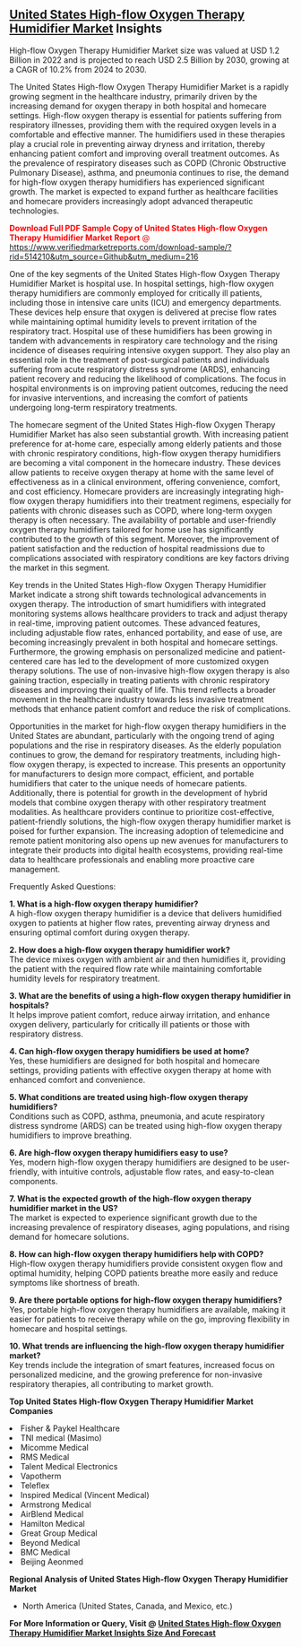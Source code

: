 <h2><a href="https://www.verifiedmarketreports.com/download-sample/?rid=514210&amp;utm_source=Github&amp;utm_medium=216" target="_blank">United States High-flow Oxygen Therapy Humidifier Market</a> Insights</h2><p>High-flow Oxygen Therapy Humidifier Market size was valued at USD 1.2 Billion in 2022 and is projected to reach USD 2.5 Billion by 2030, growing at a CAGR of 10.2% from 2024 to 2030.</p><p><p>The United States High-flow Oxygen Therapy Humidifier Market is a rapidly growing segment in the healthcare industry, primarily driven by the increasing demand for oxygen therapy in both hospital and homecare settings. High-flow oxygen therapy is essential for patients suffering from respiratory illnesses, providing them with the required oxygen levels in a comfortable and effective manner. The humidifiers used in these therapies play a crucial role in preventing airway dryness and irritation, thereby enhancing patient comfort and improving overall treatment outcomes. As the prevalence of respiratory diseases such as COPD (Chronic Obstructive Pulmonary Disease), asthma, and pneumonia continues to rise, the demand for high-flow oxygen therapy humidifiers has experienced significant growth. The market is expected to expand further as healthcare facilities and homecare providers increasingly adopt advanced therapeutic technologies.<p><span class=""><span style="color: #ff0000;"><strong>Download Full PDF Sample Copy of United States High-flow Oxygen Therapy Humidifier Market Report</strong> @ </span><a href="https://www.verifiedmarketreports.com/download-sample/?rid=514210&amp;utm_source=Github&amp;utm_medium=216" target="_blank">https://www.verifiedmarketreports.com/download-sample/?rid=514210&amp;utm_source=Github&amp;utm_medium=216</a></span></p></p><p>One of the key segments of the United States High-flow Oxygen Therapy Humidifier Market is hospital use. In hospital settings, high-flow oxygen therapy humidifiers are commonly employed for critically ill patients, including those in intensive care units (ICU) and emergency departments. These devices help ensure that oxygen is delivered at precise flow rates while maintaining optimal humidity levels to prevent irritation of the respiratory tract. Hospital use of these humidifiers has been growing in tandem with advancements in respiratory care technology and the rising incidence of diseases requiring intensive oxygen support. They also play an essential role in the treatment of post-surgical patients and individuals suffering from acute respiratory distress syndrome (ARDS), enhancing patient recovery and reducing the likelihood of complications. The focus in hospital environments is on improving patient outcomes, reducing the need for invasive interventions, and increasing the comfort of patients undergoing long-term respiratory treatments.<p>The homecare segment of the United States High-flow Oxygen Therapy Humidifier Market has also seen substantial growth. With increasing patient preference for at-home care, especially among elderly patients and those with chronic respiratory conditions, high-flow oxygen therapy humidifiers are becoming a vital component in the homecare industry. These devices allow patients to receive oxygen therapy at home with the same level of effectiveness as in a clinical environment, offering convenience, comfort, and cost efficiency. Homecare providers are increasingly integrating high-flow oxygen therapy humidifiers into their treatment regimens, especially for patients with chronic diseases such as COPD, where long-term oxygen therapy is often necessary. The availability of portable and user-friendly oxygen therapy humidifiers tailored for home use has significantly contributed to the growth of this segment. Moreover, the improvement of patient satisfaction and the reduction of hospital readmissions due to complications associated with respiratory conditions are key factors driving the market in this segment.<p>Key trends in the United States High-flow Oxygen Therapy Humidifier Market indicate a strong shift towards technological advancements in oxygen therapy. The introduction of smart humidifiers with integrated monitoring systems allows healthcare providers to track and adjust therapy in real-time, improving patient outcomes. These advanced features, including adjustable flow rates, enhanced portability, and ease of use, are becoming increasingly prevalent in both hospital and homecare settings. Furthermore, the growing emphasis on personalized medicine and patient-centered care has led to the development of more customized oxygen therapy solutions. The use of non-invasive high-flow oxygen therapy is also gaining traction, especially in treating patients with chronic respiratory diseases and improving their quality of life. This trend reflects a broader movement in the healthcare industry towards less invasive treatment methods that enhance patient comfort and reduce the risk of complications.<p>Opportunities in the market for high-flow oxygen therapy humidifiers in the United States are abundant, particularly with the ongoing trend of aging populations and the rise in respiratory diseases. As the elderly population continues to grow, the demand for respiratory treatments, including high-flow oxygen therapy, is expected to increase. This presents an opportunity for manufacturers to design more compact, efficient, and portable humidifiers that cater to the unique needs of homecare patients. Additionally, there is potential for growth in the development of hybrid models that combine oxygen therapy with other respiratory treatment modalities. As healthcare providers continue to prioritize cost-effective, patient-friendly solutions, the high-flow oxygen therapy humidifier market is poised for further expansion. The increasing adoption of telemedicine and remote patient monitoring also opens up new avenues for manufacturers to integrate their products into digital health ecosystems, providing real-time data to healthcare professionals and enabling more proactive care management.<p>Frequently Asked Questions:</p><p><b>1. What is a high-flow oxygen therapy humidifier?</b><br> A high-flow oxygen therapy humidifier is a device that delivers humidified oxygen to patients at higher flow rates, preventing airway dryness and ensuring optimal comfort during oxygen therapy.</p><p><b>2. How does a high-flow oxygen therapy humidifier work?</b><br> The device mixes oxygen with ambient air and then humidifies it, providing the patient with the required flow rate while maintaining comfortable humidity levels for respiratory treatment.</p><p><b>3. What are the benefits of using a high-flow oxygen therapy humidifier in hospitals?</b><br> It helps improve patient comfort, reduce airway irritation, and enhance oxygen delivery, particularly for critically ill patients or those with respiratory distress.</p><p><b>4. Can high-flow oxygen therapy humidifiers be used at home?</b><br> Yes, these humidifiers are designed for both hospital and homecare settings, providing patients with effective oxygen therapy at home with enhanced comfort and convenience.</p><p><b>5. What conditions are treated using high-flow oxygen therapy humidifiers?</b><br> Conditions such as COPD, asthma, pneumonia, and acute respiratory distress syndrome (ARDS) can be treated using high-flow oxygen therapy humidifiers to improve breathing.</p><p><b>6. Are high-flow oxygen therapy humidifiers easy to use?</b><br> Yes, modern high-flow oxygen therapy humidifiers are designed to be user-friendly, with intuitive controls, adjustable flow rates, and easy-to-clean components.</p><p><b>7. What is the expected growth of the high-flow oxygen therapy humidifier market in the US?</b><br> The market is expected to experience significant growth due to the increasing prevalence of respiratory diseases, aging populations, and rising demand for homecare solutions.</p><p><b>8. How can high-flow oxygen therapy humidifiers help with COPD?</b><br> High-flow oxygen therapy humidifiers provide consistent oxygen flow and optimal humidity, helping COPD patients breathe more easily and reduce symptoms like shortness of breath.</p><p><b>9. Are there portable options for high-flow oxygen therapy humidifiers?</b><br> Yes, portable high-flow oxygen therapy humidifiers are available, making it easier for patients to receive therapy while on the go, improving flexibility in homecare and hospital settings.</p><p><b>10. What trends are influencing the high-flow oxygen therapy humidifier market?</b><br> Key trends include the integration of smart features, increased focus on personalized medicine, and the growing preference for non-invasive respiratory therapies, all contributing to market growth.</p></p><p><strong>Top United States High-flow Oxygen Therapy Humidifier Market Companies</strong></p><div data-test-id=""><p><li>Fisher & Paykel Healthcare</li><li> TNI medical (Masimo)</li><li> Micomme Medical</li><li> RMS Medical</li><li> Talent Medical Electronics</li><li> Vapotherm</li><li> Teleflex</li><li> Inspired Medical (Vincent Medical)</li><li> Armstrong Medical</li><li> AirBlend Medical</li><li> Hamilton Medical</li><li> Great Group Medical</li><li> Beyond Medical</li><li> BMC Medical</li><li> Beijing Aeonmed</li></p><div><strong>Regional Analysis of&nbsp;United States High-flow Oxygen Therapy Humidifier Market</strong></div><ul><li dir="ltr"><p dir="ltr">North America&nbsp;(United States, Canada, and Mexico, etc.)</p></li></ul><p><strong>For More Information or Query, Visit @&nbsp;</strong><strong><a href="https://www.verifiedmarketreports.com/product/high-flow-oxygen-therapy-humidifier-market/?utm_source=Github&amp;utm_medium=216" target="_blank">United States High-flow Oxygen Therapy Humidifier Market Insights Size And Forecast</a></strong></p></div>
